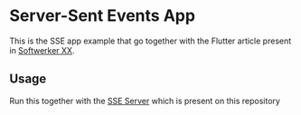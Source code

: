 # Server-Sent Events App

This is the SSE app example that go together with the Flutter article present in [Softwerker XX]().


## Usage

Run this together with the [SSE Server](/sse_server) which is present on this repository